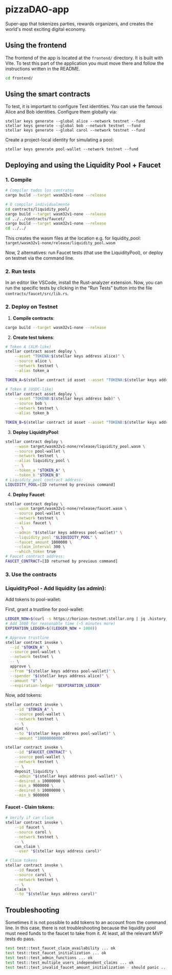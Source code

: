 # pizzaDAO-app

Super-app that tokenizes parties, rewards organizers, and creates the world's most exciting digital economy.


## Using the frontend

The frontend of the app is located at the `frontend/` directory.
It is built with Vite.
To test this part of the application you must move there and follow the instructions written in the README.
```bash
cd frontend/
```


## Using the smart contracts

To test, it is important to configure Test identities.
You can use the famous Alice and Bob identities.
Configure them globally via:

```
stellar keys generate --global alice --network testnet --fund
stellar keys generate --global bob --network testnet --fund
stellar keys generate --global carol --network testnet --fund
```

Create a project-local identity for simulating a pool:

```
stellar keys generate pool-wallet --network testnet --fund
```

## Deploying and using the Liquidity Pool + Faucet

### 1. Compile

```bash
# Compilar todos los contratos
cargo build --target wasm32v1-none --release

# O compilar individualmente
cd contracts/liquidity_pool/
cargo build --target wasm32v1-none --release
cd ../../contracts/faucet/
cargo build --target wasm32v1-none --release
cd ../../
```

This creates the wasm files at the location e.g. for liquidity_pool: `target/wasm32v1-none/release/liquidity_pool.wasm`

Now, 2 alternatives: run Faucet tests (that use the LiquidityPool), or deploy on testnet via the command line.

### 2. Run tests

In an editor like VSCode, install the Rust-analyzer extension.
Now, you can run the specific tests by clicking in the “Run Tests” button into the file `contracts/faucet/src/lib.rs`.

### 2. Deploy on Testnet

1. **Compile contracts**:
```bash
cargo build --target wasm32v1-none --release
```

2. **Create test tokens**:
```bash
# Token A (XLM-like)
stellar contract asset deploy \
    --asset "TOKENA:$(stellar keys address alice)" \
    --source alice \
    --network testnet \
    --alias token_a

TOKEN_A=$(stellar contract id asset --asset "TOKENA:$(stellar keys address alice)" --network testnet)

# Token B (USDC-like)  
stellar contract asset deploy \
    --asset "TOKENB:$(stellar keys address bob)" \
    --source bob \
    --network testnet \
    --alias token_b

TOKEN_B=$(stellar contract id asset --asset "TOKENB:$(stellar keys address bob)" --network testnet)
```

3. **Deploy LiquidityPool**:
```bash
stellar contract deploy \
    --wasm target/wasm32v1-none/release/liquidity_pool.wasm \
    --source pool-wallet \
    --network testnet \
    --alias liquidity_pool \
    -- \
    --token_a "$TOKEN_A" \
    --token_b "$TOKEN_B"
# Liquidity_pool contract address:
LIQUIDITY_POOL=[ID returned by previous command]
```

4. **Deploy Faucet**:
```bash
stellar contract deploy \
    --wasm target/wasm32v1-none/release/faucet.wasm \
    --source pool-wallet \
    --network testnet \
    --alias faucet \
    -- \
    --admin "$(stellar keys address pool-wallet)" \
    --liquidity_pool "$LIQUIDITY_POOL" \
    --faucet_amount 1000000 \
    --claim_interval 300 \
    --which_token true
# Faucet contract address:
FAUCET_CONTRACT=[ID returned by previous command]
```

### 3. Use the contracts

### LiquidityPool - Add liquidity (as admin):

Add tokens to pool-wallet:

First, grant a trustline for pool-wallet:

```bash
LEDGER_NOW=$(curl -s https://horizon-testnet.stellar.org | jq .history_latest_ledger)
# Add 1000 for reasonable time (~5 minutes more)
EXPIRATION_LEDGER=$((LEDGER_NOW + 1000))

# Approve trustline
stellar contract invoke \
  --id "$TOKEN_A" \
  --source pool-wallet \
  --network testnet \
  -- \
  approve \
  --from "$(stellar keys address pool-wallet)" \
  --spender "$(stellar keys address alice)" \
  --amount "0" \
  --expiration-ledger "$EXPIRATION_LEDGER"
```

Now, add tokens:

```bash
stellar contract invoke \
    --id "$TOKEN_A" \
    --source pool-wallet \
    --network testnet \
    -- \
    mint \
    --to "$(stellar keys address pool-wallet)" \
    --amount "10000000000"
```

```bash
stellar contract invoke \
    --id "$FAUCET_CONTRACT" \
    --source pool-wallet \
    --network testnet \
    -- \
    deposit_liquidity \
    --admin "$(stellar keys address pool-wallet)" \
    --desired_a 10000000 \
    --min_a 9000000 \
    --desired_b 10000000 \
    --min_b 9000000
```

#### Faucet - Claim tokens:

```bash
# Verify if can claim
stellar contract invoke \
    --id faucet \
    --source carol \
    --network testnet \
    -- \
    can_claim \
    --user "$(stellar keys address carol)"

# Claim tokens
stellar contract invoke \
    --id faucet \
    --source carol \
    --network testnet \
    -- \
    claim \
    --to "$(stellar keys address carol)"
```

## Troubleshooting

Sometimes it is not possible to add tokens to an account from the command line.
In this case, there is not troubleshooting because the liquidity pool must need funds to the faucet to take from it.
At least, all the relevant MVP tests do pass.

```bash
test test::test_faucet_claim_availability ... ok
test test::test_faucet_initialization ... ok
test test::test_admin_functions ... ok
test test::test_multiple_users_independent_claims ... ok
test test::test_invalid_faucet_amount_initialization - should panic ... ok
```


